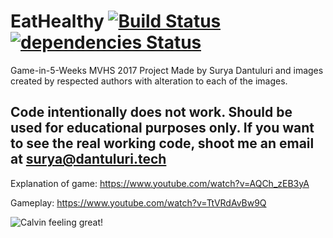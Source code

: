 # EatHealthy [![Build Status](https://travis-ci.org/dantuluri/eathealthy.svg?branch=master)](https://travis-ci.org/dantuluri/eathealthy) [![dependencies Status](https://david-dm.org/dantulurui/eathealthy/status.svg)](https://david-dm.org/dantuluri/eathealthy) 

Game-in-5-Weeks MVHS 2017 Project Made by Surya Dantuluri and images created by respected authors with alteration to each of the images.

## Code **intentionally** does not work. Should be used for educational purposes only. If you want to see the real working code, shoot me an email at surya@dantuluri.tech

Explanation of game: https://www.youtube.com/watch?v=AQCh_zEB3yA

Gameplay: https://www.youtube.com/watch?v=TtVRdAvBw9Q

![Calvin feeling great!](https://dantuluri.github.com/eathealthy/game.png)

